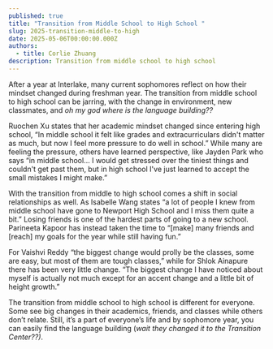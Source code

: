 ```yaml
---
published: true
title: "Transition from Middle School to High School "
slug: 2025-transition-middle-to-high
date: 2025-05-06T00:00:00.000Z
authors:
  - title: Corlie Zhuang
description: Transition from middle school to high school
---
```




After a year at Interlake, many current sophomores reflect on how their mindset changed during freshman year. The transition from middle school to high school can be jarring, with the change in environment, new classmates, and *oh my god where is the language building??* 

Ruochen Xu states that her academic mindset changed since entering high school, “In middle school it felt like grades and extracurriculars didn't matter as much, but now I feel more pressure to do well in school.” While many are feeling the pressure, others have learned perspective, like Jayden Park who says “in middle school… I would get stressed over the tiniest things and couldn't get past them, but in high school I've just learned to accept the small mistakes I might make.” 

With the transition from middle to high school comes a shift in social relationships as well. As Isabelle Wang states “a lot of people I knew from middle school have gone to Newport High School and I miss them quite a bit.” Losing friends is one of the hardest parts of going to a new school. Parineeta Kapoor has instead taken the time to “\[make] many friends and \[reach] my goals for the year while still having fun.” 

For Vaishvi Reddy “the biggest change would prolly be the classes, some are easy, but most of them are tough classes,” while for Shlok Ainapure there has been very little change. “The biggest change I have noticed about myself is actually not much except for an accent change and a little bit of height growth.” 

The transition from middle school to high school is different for everyone. Some see big changes in their academics, friends, and classes while others don’t relate. Still, it’s a part of everyone’s life and by sophomore year, you can easily find the language building (*wait they changed it to the Transition Center??)*.
